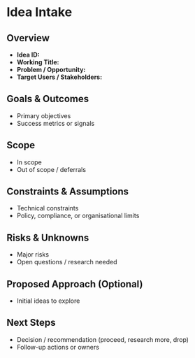 # Idea Intake

## Overview
- **Idea ID:**
- **Working Title:**
- **Problem / Opportunity:**
- **Target Users / Stakeholders:**

## Goals & Outcomes
- Primary objectives
- Success metrics or signals

## Scope
- In scope
- Out of scope / deferrals

## Constraints & Assumptions
- Technical constraints
- Policy, compliance, or organisational limits

## Risks & Unknowns
- Major risks
- Open questions / research needed

## Proposed Approach (Optional)
- Initial ideas to explore

## Next Steps
- Decision / recommendation (proceed, research more, drop)
- Follow-up actions or owners

